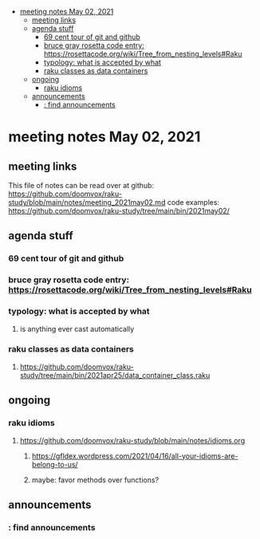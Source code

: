 - [meeting notes May 02, 2021](#org991a667)
  - [meeting links](#org8c52a9a)
  - [agenda stuff](#org3cb61d4)
    - [69 cent tour of git and github](#orgfc030fb)
    - [bruce gray rosetta code entry:  <https://rosettacode.org/wiki/Tree_from_nesting_levels#Raku>](#org2ad34d8)
    - [typology: what is accepted by what](#org6d2fa6c)
    - [raku classes as data containers](#orgd5c8d74)
  - [ongoing](#orgd5bd61e)
    - [raku idioms](#orgc1506a2)
  - [announcements](#org8a7d2de)
    - [: find announcements](#org9d47557)


<a id="org991a667"></a>

# meeting notes May 02, 2021


<a id="org8c52a9a"></a>

## meeting links

This file of notes can be read over at github: <https://github.com/doomvox/raku-study/blob/main/notes/meeting_2021may02.md> code examples: <https://github.com/doomvox/raku-study/tree/main/bin/2021may02/>


<a id="org3cb61d4"></a>

## agenda stuff


<a id="orgfc030fb"></a>

### 69 cent tour of git and github


<a id="org2ad34d8"></a>

### bruce gray rosetta code entry:  <https://rosettacode.org/wiki/Tree_from_nesting_levels#Raku>


<a id="org6d2fa6c"></a>

### typology: what is accepted by what

1.  is anything ever cast automatically


<a id="orgd5c8d74"></a>

### raku classes as data containers

1.  <https://github.com/doomvox/raku-study/tree/main/bin/2021apr25/data_container_class.raku>


<a id="orgd5bd61e"></a>

## ongoing


<a id="orgc1506a2"></a>

### raku idioms

1.  <https://github.com/doomvox/raku-study/blob/main/notes/idioms.org>

    1.  <https://gfldex.wordpress.com/2021/04/16/all-your-idioms-are-belong-to-us/>
    
    2.  maybe: favor methods over functions?


<a id="org8a7d2de"></a>

## announcements


<a id="org9d47557"></a>

### : find announcements
